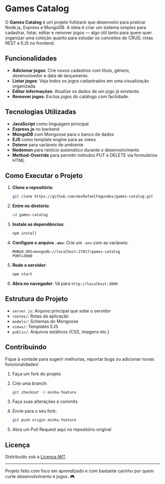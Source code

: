 # Games Catalog

O **Games Catalog** é um projeto fullstack que desenvolvi para praticar Node.js, Express e MongoDB. A ideia é criar um sistema simples para cadastrar, listar, editar e remover jogos — algo útil tanto para quem quer organizar uma coleção quanto para estudar os conceitos de CRUD, rotas REST e EJS no frontend.

## Funcionalidades

* **Adicionar jogos**: Crie novos cadastros com título, gênero, desenvolvedor e data de lançamento.
* **Listar jogos**: Veja todos os jogos cadastrados em uma visualização organizada.
* **Editar informações**: Atualize os dados de um jogo já existente.
* **Remover jogos**: Exclua jogos do catálogo com facilidade.

## Tecnologias Utilizadas

* **JavaScript** como linguagem principal
* **Express.js** no backend
* **MongoDB** com Mongoose para o banco de dados
* **EJS** como template engine para as views
* **Dotenv** para variáveis de ambiente
* **Nodemon** para reinício automático durante o desenvolvimento
* **Method-Override** para permitir métodos PUT e DELETE via formulários HTML

## Como Executar o Projeto

1. **Clone o repositório**:

   ```bash
   git clone https://github.com/devRafaelFagundes/games-catalog.git
   ```

2. **Entre no diretório**:

   ```bash
   cd games-catalog
   ```

3. **Instale as dependências**:

   ```bash
   npm install
   ```

4. **Configure o arquivo `.env`**:
   Crie um `.env` com as variáveis:

   ```
   MONGO_URI=mongodb://localhost:27017/games-catalog
   PORT=3000
   ```

5. **Rode o servidor**:

   ```bash
   npm start
   ```

6. **Abra no navegador**:
   Vá para `http://localhost:3000`

## Estrutura do Projeto

* `server.js`: Arquivo principal que sobe o servidor
* `routes/`: Rotas da aplicação
* `models/`: Schemas do Mongoose
* `views/`: Templates EJS
* `public/`: Arquivos estáticos (CSS, imagens etc.)

## Contribuindo

Fique à vontade para sugerir melhorias, reportar bugs ou adicionar novas funcionalidades!

1. Faça um fork do projeto
2. Crie uma branch:

   ```bash
   git checkout -b minha-feature
   ```
3. Faça suas alterações e commits
4. Envie para o seu fork:

   ```bash
   git push origin minha-feature
   ```
5. Abra um Pull Request aqui no repositório original

## Licença

Distribuído sob a [Licença MIT](LICENSE).

---

Projeto feito com foco em aprendizado e com bastante carinho por quem curte desenvolvimento e jogos. 🎮
